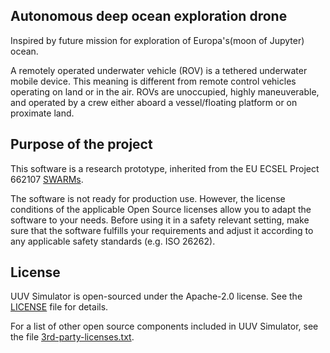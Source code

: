 ## Autonomous deep ocean exploration drone 

Inspired by future mission for exploration of Europa's(moon of Jupyter) ocean.

A remotely operated underwater vehicle (ROV) is a tethered underwater mobile device.
This meaning is different from remote control vehicles operating on land or in the air. 
ROVs are unoccupied, highly maneuverable, and operated by a crew either aboard a vessel/floating platform or on proximate land.

## Purpose of the project

This software is a research prototype,  inherited from the EU ECSEL
Project 662107 [SWARMs](http://swarms.eu/).

The software is not ready for production use. However, the license conditions of the
applicable Open Source licenses allow you to adapt the software to your needs.
Before using it in a safety relevant setting, make sure that the software
fulfills your requirements and adjust it according to any applicable safety
standards (e.g. ISO 26262).

## License

UUV Simulator is open-sourced under the Apache-2.0 license. See the
[LICENSE](LICENSE) file for details.

For a list of other open source components included in UUV Simulator, see the
file [3rd-party-licenses.txt](3rd-party-licenses.txt).

